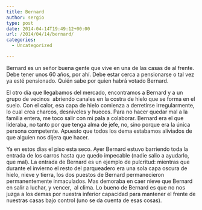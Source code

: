 ```yaml
---
title: Bernard
author: sergio
type: post
date: 2014-04-14T19:49:12+00:00
url: /2014/04/14/bernard/
categories:
  - Uncategorized

---
```

Bernard es un señor buena gente que vive en una de las casas de al frente. Debe tener unos 60 años, por ahí. Debe estar cerca a pensionarse o tal vez ya esté pensionado. Quién sabe por quien habrá votado Bernard.

El otro día que llegabamos del mercado, encontramos a Bernard y a un grupo de vecinos  abriendo canales en la costra de hielo que se forma en el suelo. Con el calor, esa capa de hielo comienza a derretirse irregularmente, lo cual crea charcos, desniveles y huecos. Para no hacer quedar mal a la familia entera, me toco salir con mi pala a colaborar. Bernard era el que lideraba, no tanto por que tenga alma de jefe, no, sino porque era la única persona competente. Apuesto que todos los dema estabamos aliviados de que alguien nos dijera que hacer.

Ya en estos dias el piso esta seco. Ayer Bernard estuvo barriendo toda la entrada de los carros hasta que quedo impecable (nadie salio a ayudarlo, que mal). La entrada de Bernard es un ejemplo de pulcritud: mientras que durante el invierno el resto del parqueadero era una sola capa oscura de hielo, nieve y tierra, los dos puestos de Bernard permanecieron permanentemente inmaculados. Mas demoraba en caer nieve que Bernard en salir a luchar, y vencer,  al clima. Lo bueno de Bernard es que no nos juzga a los demas por nuestra inferior capacidad para mantener el frente de nuestras casas bajo control (uno se da cuenta de esas cosas).